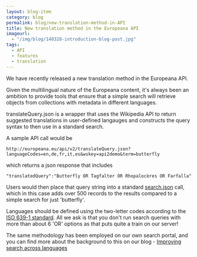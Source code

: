 ```yaml
---
layout: blog-item
category: blog
permalink: blog/new-translation-method-in-API
title: New translation method in the Europeana API
imageurl: 
  - "/img/blog/140328-introduction-blog-post.jpg"
tags: 
  - API
  - features
  - translation
---
```

We have recently released a new translation method in the Europeana API.

Given the multilingual nature of the Europeana content, it's always been an ambition to provide tools that ensure that a simple search will retrieve objects from collections with metadata in different languages.

translateQuery.json is a wrapper that uses the Wikipedia API to return suggested translations in user-defined langauges and constructs the query syntax to then use in a standard search.

A sample API call would be 

    http://europeana.eu/api/v2/translateQuery.json?languageCodes=en,de,fr,it,es&wskey=api2demo&term=butterfly

which returns a json response that includes

    "translatedQuery":"Butterfly OR Tagfalter OR Rhopalocères OR Farfalla"

Users would then place that query string into a standard [search.json](http://labs.europeana.eu/api/search/) call, which in this case adds over 500 records to the results compared to a simple search for just 'butterfly'.

Languages should be defined using the two-letter codes according to the [ISO 639-1 standard](http://en.wikipedia.org/wiki/List_of_ISO_639-1_codes). All we ask is that you don't run search queries with more than about 6 'OR' options as that puts quite a train on our server!

The same methodology has been employed on our own search portal, and you can find more about the background to this on our blog - [Improving search across languages](http://blog.europeana.eu/2014/08/improving-search-across-languages/)
